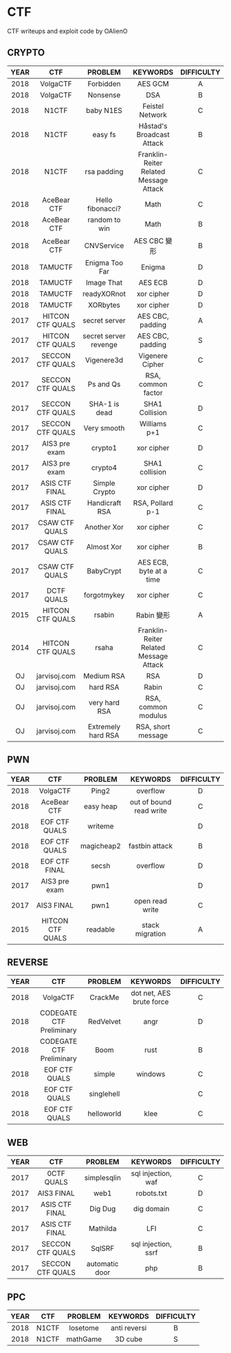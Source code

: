 # CTF

CTF writeups and exploit code by OAlienO

## CRYPTO

| YEAR |       CTF        |        PROBLEM        |                KEYWORDS                | DIFFICULTY |
| :--: | :--------------: | :-------------------: | :------------------------------------: | :--------: |
| 2018 |     VolgaCTF     |       Forbidden       |                AES GCM                 |     A      |
| 2018 |     VolgaCTF     |        Nonsense       |                  DSA                   |     B      |
| 2018 |      N1CTF       |       baby N1ES       |            Feistel Network             |     C      |
| 2018 |      N1CTF       |        easy fs        |       Håstad's Broadcast Attack        |     B      |
| 2018 |      N1CTF       |      rsa padding      | Franklin-Reiter Related Message Attack |     C      |
| 2018 |   AceBear CTF    |   Hello fibonacci?    |                  Math                  |     C      |
| 2018 |   AceBear CTF    |     random to win     |                  Math                  |     B      |
| 2018 |   AceBear CTF    |      CNVService       |              AES CBC 變形              |     B      |
| 2018 |     TAMUCTF      |    Enigma Too Far     |                 Enigma                 |     D      |
| 2018 |     TAMUCTF      |      Image That       |                AES ECB                 |     D      |
| 2018 |     TAMUCTF      |      readyXORnot      |               xor cipher               |     D      |
| 2018 |     TAMUCTF      |       XORbytes        |               xor cipher               |     D      |
| 2017 | HITCON CTF QUALS |     secret server     |            AES CBC, padding            |     A      |
| 2017 | HITCON CTF QUALS | secret server revenge |            AES CBC, padding            |     S      |
| 2017 | SECCON CTF QUALS |      Vigenere3d       |            Vigenere Cipher             |     C      |
| 2017 | SECCON CTF QUALS |       Ps and Qs       |           RSA, common factor           |     C      |
| 2017 | SECCON CTF QUALS |     SHA-1 is dead     |             SHA1 Collision             |     D      |
| 2017 | SECCON CTF QUALS |      Very smooth      |              Williams p+1              |     C      |
| 2017 |  AIS3 pre exam   |        crypto1        |               xor cipher               |     D      |
| 2017 |  AIS3 pre exam   |        crypto4        |             SHA1 collision             |     C      |
| 2017 |  ASIS CTF FINAL  |     Simple Crypto     |               xor cipher               |     D      |
| 2017 |  ASIS CTF FINAL  |    Handicraft RSA     |            RSA, Pollard p-1            |     C      |
| 2017 |  CSAW CTF QUALS  |      Another Xor      |               xor cipher               |     C      |
| 2017 |  CSAW CTF QUALS  |      Almost Xor       |               xor cipher               |     B      |
| 2017 |  CSAW CTF QUALS  |       BabyCrypt       |        AES ECB, byte at a time         |     C      |
| 2017 |    DCTF QUALS    |      forgotmykey      |               xor cipher               |     C      |
| 2015 | HITCON CTF QUALS |        rsabin         |               Rabin 變形               |     A      |
| 2014 | HITCON CTF QUALS |         rsaha         | Franklin-Reiter Related Message Attack |     C      |
|  OJ  |   jarvisoj.com   |      Medium RSA       |                  RSA                   |     D      |
|  OJ  |   jarvisoj.com   |       hard RSA        |                 Rabin                  |     C      |
|  OJ  |   jarvisoj.com   |     very hard RSA     |          RSA, common modulus           |     C      |
|  OJ  |   jarvisoj.com   |  Extremely hard RSA   |           RSA, short message           |     C      |

## PWN

| YEAR |       CTF        |  PROBLEM   |        KEYWORDS         | DIFFICULTY |
| :--: | :--------------: | :--------: | :---------------------: | :--------: |
| 2018 |     VolgaCTF     |   Ping2    |        overflow         |     D      |
| 2018 |   AceBear CTF    | easy heap  | out of bound read write |     C      |
| 2018 |  EOF CTF QUALS   |  writeme   |                         |     D      |
| 2018 |  EOF CTF QUALS   | magicheap2 |     fastbin attack      |     B      |
| 2018 |  EOF CTF FINAL   |   secsh    |        overflow         |     D      |
| 2017 |  AIS3 pre exam   |    pwn1    |                         |     D      |
| 2017 |    AIS3 FINAL    |    pwn1    |     open read write     |     C      |
| 2015 | HITCON CTF QUALS |  readable  |     stack migration     |     A      |

## REVERSE

| YEAR |           CTF            |  PROBLEM   | KEYWORDS | DIFFICULTY |
| :--: | :----------------------: | :--------: | :------: | :--------: |
| 2018 |         VolgaCTF         |   CrackMe  |  dot net, AES brute force | C |
| 2018 | CODEGATE CTF Preliminary | RedVelvet  |   angr   |     D      |
| 2018 | CODEGATE CTF Preliminary |    Boom    |   rust   |     B      |
| 2018 |      EOF CTF QUALS       |   simple   | windows  |     C      |
| 2018 |      EOF CTF QUALS       | singlehell |          |     C      |
| 2018 |      EOF CTF QUALS       | helloworld |   klee   |     C      |

## WEB

| YEAR |       CTF        |    PROBLEM     |      KEYWORDS       | DIFFICULTY |
| :--: | :--------------: | :------------: | :-----------------: | :--------: |
| 2017 |    0CTF QUALS    |  simplesqlin   | sql injection, waf  |     C      |
| 2017 |    AIS3 FINAL    |      web1      |     robots.txt      |     D      |
| 2017 |  ASIS CTF FINAL  |    Dig Dug     |     dig domain      |     C      |
| 2017 |  ASIS CTF FINAL  |    Mathilda    |         LFI         |     C      |
| 2017 | SECCON CTF QUALS |     SqlSRF     | sql injection, ssrf |     B      |
| 2017 | SECCON CTF QUALS | automatic door |         php         |     B      |

## PPC

| YEAR |  CTF  | PROBLEM  |   KEYWORDS   | DIFFICULTY |
| :--: | :---: | :------: | :----------: | :--------: |
| 2018 | N1CTF | losetome | anti reversi |     B      |
| 2018 | N1CTF | mathGame |   3D cube    |     S      |

